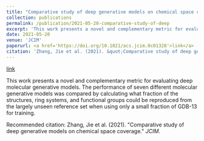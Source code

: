 ```yaml
---
title: "Comparative study of deep generative models on chemical space coverage"
collection: publications
permalink: /publication/2021-05-20-comparative-study-of-deep
excerpt: 'This work presents a novel and complementary metric for evaluating deep molecular generative models. The performance of seven different molecular generative models was compared by calculating what fraction of the structures, ring systems, and functional groups could be reproduced from the largely unseen reference set when using only a small fraction of GDB-13 for training.'
date: 2021-05-20
venue: 'JCIM'
paperurl: <a href='https://doi.org/10.1021/acs.jcim.0c01328'>link</a>
citation: 'Zhang, Jie et al. (2021). &quot;Comparative study of deep generative models on chemical space coverage.&quot; <i>JCIM</i>.'
---
```


<a href='https://doi.org/10.1021/acs.jcim.0c01328'>link</a>

This work presents a novel and complementary metric for evaluating deep molecular generative models. The performance of seven different molecular generative models was compared by calculating what fraction of the structures, ring systems, and functional groups could be reproduced from the largely unseen reference set when using only a small fraction of GDB-13 for training.

Recommended citation: Zhang, Jie et al. (2021). "Comparative study of deep generative models on chemical space coverage." <i>JCIM</i>.